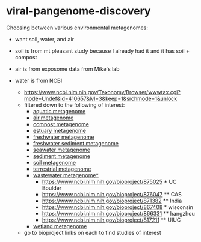 # viral-pangenome-discovery

Choosing between various environmental metagenomes:

- want soil, water, and air

- soil is from mt pleasant study because I already had it and it has soil + compost
- air is from exposome data from Mike's lab
- water is from NCBI
    - https://www.ncbi.nlm.nih.gov/Taxonomy/Browser/wwwtax.cgi?mode=Undef&id=410657&lvl=3&keep=1&srchmode=1&unlock
    - filtered down to the following of interest:
        - [aquatic metagenome](https://www.ncbi.nlm.nih.gov/Taxonomy/Browser/wwwtax.cgi?id=1169740)
        - [air metagenome](https://www.ncbi.nlm.nih.gov/Taxonomy/Browser/wwwtax.cgi?id=655179)
        - [compost metagenome](https://www.ncbi.nlm.nih.gov/Taxonomy/Browser/wwwtax.cgi?id=702656)
        - [estuary metagenome](https://www.ncbi.nlm.nih.gov/Taxonomy/Browser/wwwtax.cgi?id=1649191)
        - [freshwater metagenome](https://www.ncbi.nlm.nih.gov/Taxonomy/Browser/wwwtax.cgi?id=449393)
        - [freshwater sediment metagenome](https://www.ncbi.nlm.nih.gov/Taxonomy/Browser/wwwtax.cgi?id=556182)
        - [seawater metagenome](https://www.ncbi.nlm.nih.gov/Taxonomy/Browser/wwwtax.cgi?id=1561972)
        - [sediment metagenome](https://www.ncbi.nlm.nih.gov/Taxonomy/Browser/wwwtax.cgi?id=749907)
        - [soil metagenome](https://www.ncbi.nlm.nih.gov/Taxonomy/Browser/wwwtax.cgi?id=410658)
        - [terrestrial metagenome](https://www.ncbi.nlm.nih.gov/Taxonomy/Browser/wwwtax.cgi?id=1348798)
        - [wastewater metagenome*](https://www.ncbi.nlm.nih.gov/Taxonomy/Browser/wwwtax.cgi?id=527639)
            - https://www.ncbi.nlm.nih.gov/bioproject/875025 * UC Boulder
            - https://www.ncbi.nlm.nih.gov/bioproject/876047 ** CAS
            - https://www.ncbi.nlm.nih.gov/bioproject/871382 ** India
            - https://www.ncbi.nlm.nih.gov/bioproject/867408 * wisconsin
            - https://www.ncbi.nlm.nih.gov/bioproject/866331 ** hangzhou
            - https://www.ncbi.nlm.nih.gov/bioproject/817211 ** UIUC
        - [wetland metagenome](https://www.ncbi.nlm.nih.gov/Taxonomy/Browser/wwwtax.cgi?id=1325974)
    - go to bioproject links on each to find studies of interest